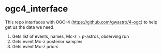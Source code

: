 # ogc4_interface
This repo interfaces with OGC-4 (https://github.com/gwastro/4-ogc) to help get us the data we need. 


1. Gets list of events, names, Mc-z + p-astros, observing run
2. Gets event Mc-z posterior samples
3. Gets event Mc-z priors 
